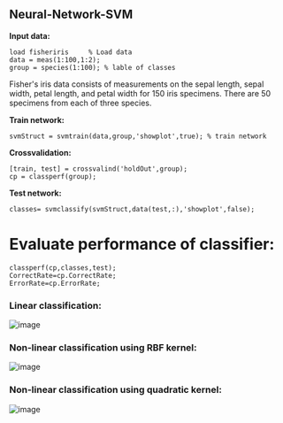 ## Neural-Network-SVM

**Input data:**
```
load fisheriris     % Load data
data = meas(1:100,1:2);
group = species(1:100); % lable of classes
```

Fisher's iris data consists of measurements on the sepal length, sepal width, petal length, and petal width for 150 iris specimens. There are 50 specimens from each of three species.

**Train network:**
```
svmStruct = svmtrain(data,group,'showplot',true); % train network
```

**Crossvalidation:**
```
[train, test] = crossvalind('holdOut',group);
cp = classperf(group);
```

**Test network:**
```
classes= svmclassify(svmStruct,data(test,:),'showplot',false);
```

Evaluate performance of classifier:
=========
```
classperf(cp,classes,test);
CorrectRate=cp.CorrectRate;
ErrorRate=cp.ErrorRate;
```

### **Linear classification:** <br/>
![image](https://user-images.githubusercontent.com/21992001/187100731-9809e4cc-76c0-4bc7-b5da-febf06f1c78e.png)

### **Non-linear classification using RBF kernel:** <br/>
![image](https://user-images.githubusercontent.com/21992001/187100744-f34eb1bc-9a58-4957-bb80-f33c84b17322.png)

### **Non-linear classification using quadratic kernel:** <br/>
![image](https://user-images.githubusercontent.com/21992001/187100756-daa9b90c-b82c-4860-b130-629f3c4d1648.png)
